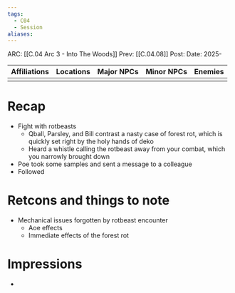 ```yaml
---
tags:
  - C04
  - Session
aliases:
---
```

ARC: [[C.04 Arc 3 - Into The Woods]]
Prev: [[C.04.08]]
Post: 
Date: 2025-

| Affiliations | Locations | Major NPCs | Minor NPCs |  Enemies   | 
| ----------------- | ------------ | --------- | ---------- | ---------- |
|                   |              |           |            |             |

# Recap
- Fight with rotbeasts
	- Qball, Parsley, and Bill contrast a nasty case of forest rot, which is quickly set right by the holy hands of deko 
	- Heard a whistle calling the rotbeast away from your combat, which you narrowly brought down
- Poe took some samples and sent a message to a colleague 
- Followed 
# Retcons and things to note
- Mechanical issues forgotten by rotbeast encounter
	- Aoe effects
	- Immediate effects of the forest rot 
# Impressions
   - 